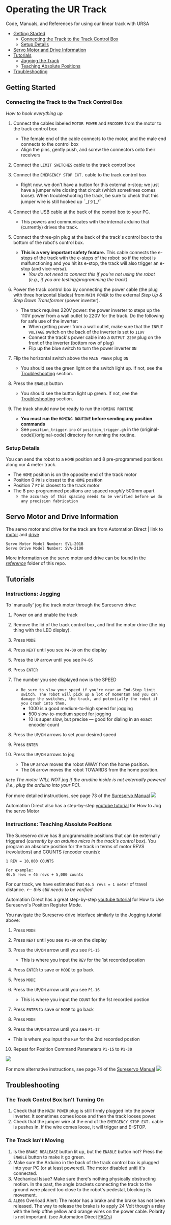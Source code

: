# Operating the UR Track
Code, Manuals, and References for using our linear track with URSA

- [Getting Started](#getting-started)
    - [Connecting the Track to the Track Control Box](#connecting-the-track-to-the-track-control-box)
    - [Setup Details](#setup-details)
- [Servo Motor and Drive Information](#servo-motor-and-drive-information)
- [Tutorials](#tutorials)
    - [Jogging the Track](#instructions-jogging)
    - [Teaching Absolute Positions](#instructions-teaching-absolute-positions)
- [Troubleshooting](#troubleshooting)
    

## Getting Started
### Connecting the Track to the Track Control Box
_How to hook everything up_

1. Connect the cables labeled `MOTOR POWER` and `ENCODER` from the motor to the track control box

    - The female end of the cable connects to the motor, and the male end connects to the control box
    - Align the pins, gently push, and screw the connectors onto their receivers

2. Connect the `LIMIT SWITCHES` cable to the track control box
3. Connect the `EMERGENCY STOP EXT.` cable to the track control box

    - Right now, we don't have a button for this external e-stop; we just have a jumper wire closing that circuit (which sometimes comes loose). When troubleshooting the track, be sure to check that this jumper wire is still hooked up ¯\_(ツ)_/¯

4. Connect the USB cable at the back of the control box to your PC.

    - This powers and communicates with the internal arduino that (currently) drives the track.

5. Connect the three-pin plug at the back of the track's control box to the bottom of the robot's control box.

    - **This is a very important safety feature.** This cable connects the e-stops of the track with the e-stops of the robot: so if the robot is malfunctioning and you hit its e-stop, the track will also trigger an e-stop (and vice-versa).
        - _You do not need to connect this if you're not using the robot (e.g., if you are testing/programming the track)_

6. Power the track control box by connecting the power cable (the plug with three horizontal blades) from `MAIN POWER` to the external _Step Up & Step Down Transformer_ (power inverter).

    - The track requires 220V power: the power inverter to steps up the 110V power from a wall outlet to 220V for the track. Do the following for safe use of the inverter:
        - When getting power from a wall outlet, make sure that the `INPUT VOLTAGE` switch on the back of the inverter is set to `110V`
        - Connect the track's power cable into a `OUTPUT 220V` plug on the front of the inverter (bottom row of plug)
        - Flip up the blue switch to turn the power inverter `ON`
 
7. Flip the horizontal switch above the `MAIN POWER` plug `ON`

    - You should see the green light on the switch light up. If not, see the [Troubleshooting](#troubleshooting) section.

8. Press the `ENABLE` button

    - You should see the button light up green. If not, see the [Troubleshooting](#troubleshooting) section.

9. The track should now be ready to run the `HOMING ROUTINE`
    - **You must run the `HOMING ROUTINE` before sending any position commands**
    - See `position_trigger.ino` or `position_trigger.gh` in the (original-code)[/original-code] directory for running the routine.


### Setup Details
You can send the robot to a `HOME` position and 8 pre-programmed positions along our 4 meter track.

- The `HOME` position is on the opposite end of the track motor
- Position 0 `P0` is closest to the `HOME` position
- Position 7 `P7` is closest to the track motor
- The 8 pre-programmed positions are spaced _roughly_ 500mm apart
    - `The accuracy of this spacing needs to be verified before we do any precision fabrication`
        

## Servo Motor and Drive Information
The servo motor and drive for the track are from Automation Direct | link to [motor](https://www.automationdirect.com/adc/shopping/catalog/motion_control/servo_systems/drives_-a-_motors_components/svl-201b) and [drive](https://www.automationdirect.com/adc/shopping/catalog/motion_control/servo_systems/drives_-a-_motors_components/sva-2100)
```
Servo Motor Model Number: SVL-201B
Servo Drive Model Number: SVA-2100
```
More information on the servo motor and drive can be found in the [_reference_](/reference) folder of this repo.

## Tutorials
### Instructions: Jogging
To 'manually' jog the track motor through the Sureservo drive:

1. Power on and enable the track
2. Remove the lid of the track control box, and find the motor drive (the big thing with the LED display).
3. Press `MODE`
4. Press `NEXT` until you see `P4-00` on the display
5. Press the `UP` arrow until you see `P4-05`
6. Press `ENTER`
7. The number you see displayed now is the SPEED 

    - `Be sure to slow your speed if you're near an End-Stop limit switch. The robot will pick up a lot of momentum and you can damage the switches, the track, and potentially the robot if you crash into them.`
        - 1000 is a good medium-to-high speed for jogging
        - 500 slow-to-medium speed for jogging
        - 10 is super slow, but precise — good for dialing in an exact encoder count

8. Press the `UP/DN` arrows to set your desired speed
9. Press `ENTER`
10. Press the `UP/DN` arrows to jog

    - The `UP` arrow moves the robot AWAY from the home position.
    - The `DN` arrow moves the robot TOWARDS from the home position.

_`Note` The motor WILL NOT jog if the arudino inside is not externally powered (i.e., plug the arduino into your PC)._

For more detailed instructions, see page 73 of the [Sureservo Manual](/reference)
![](https://github.com/madelinegannon/ur_track/blob/master/reference/how-to_jog.png)

Automation Direct also has a step-by-step [youtube tutorial](https://youtu.be/mXcDYoz1iMo) for How to Jog the servo Motor

### Instructions: Teaching Absolute Positions
The Sureservo drive has 8 programmable positions that can be externally triggered (_currently by an arduino micro in the track's control box_). You program an absolute position for the track in terms of motor REVS (revolutions) and COUNTS (encoder counts):

```
1 REV = 10,000 COUNTS

For example:
46.5 revs = 46 revs + 5,000 counts
```

For our track, we have estimated that `46.5 revs = 1 meter` of travel distance. *<-- this still needs to be verified*


Automation Direct has a great step-by-step [youtube tutorial](https://youtu.be/QJGwrEGMhjo) for How to Use Sureservo's Position Register Mode. 

You navigate the Sureservo drive interface similarly to the Jogging tutorial above:

1. Press `MODE`
2. Press `NEXT` until you see `P1-00` on the display
3. Press the `UP/DN` arrow until you see `P1-15`

    - This is where you input the `REV` for the 1st recorded postion

4. Press `ENTER` to save or `MODE` to go back
5. Press `MODE`
6. Press the `UP/DN` arrow until you see `P1-16`

    - This is where you input the `COUNT` for the 1st recorded postion

7. Press `ENTER` to save or `MODE` to go back
8. Press `MODE`
9. Press the `UP/DN` arrow until you see `P1-17`

- This is where you input the `REV` for the 2nd recorded postion

10. Repeat for Position Command Parameters `P1-15` to `P1-30`

![](https://github.com/madelinegannon/ur_track/blob/master/reference/position-command-paramters.png)


For more alternative instructions, see page 74 of the [Sureservo Manual](/reference)
![](https://github.com/madelinegannon/ur_track/blob/master/reference/how-to_teach-positions.png)


## Troubleshooting

### The Track Control Box Isn't Turning On

1. Check that the `MAIN POWER` plug is still firmly plugged into the power inverter. It sometimes comes loose and then the track looses power.
2. Check that the jumper wire at the end of the `EMERGENCY STOP EXT.` cable is pushes in. If the wire comes loose, it will trigger and E-STOP.

### The Track Isn't Moving

1. Is the `BRAKE REALEASE` button lit up, but the `ENABLE` button not? Press the `ENABLE` button to make it go green. 
2. Make sure the Arduino in the back of the track control box is plugged into your PC (or at least powered). The motor disabled unitl it's connected.
3. Mechanical Issue? Make sure there's nothing physically obstructing motion. In the past, the angle brackets connecting the track to the ground were placed too close to the robot's pedestal, blocking its movement.
4. `ALE06` Overload Alert: The motor has a brake and the brake has not been released. The way to release the brake is to apply 24 Volt though a relay with the help ofthe yellow and orange wires on the power cable. Polarity is not important. (see Automation Direct [FAQ's](https://support.automationdirect.com/faq/showfaq.php?id=1156))




